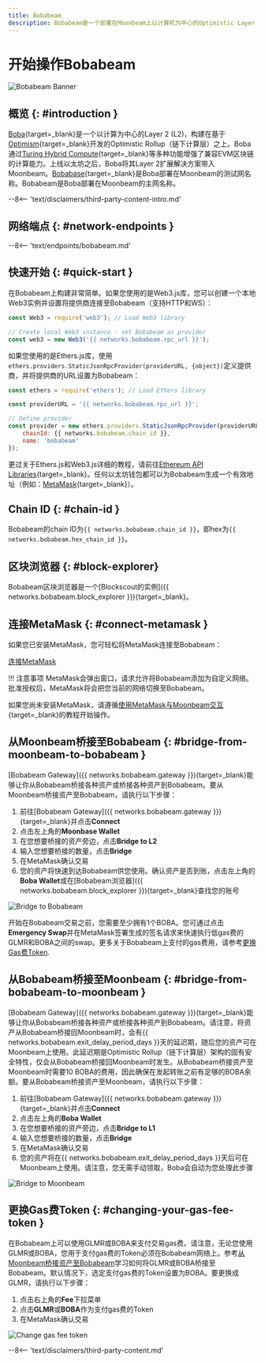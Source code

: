 ```yaml
---
title: Bobabeam
description: Bobabeam是一个部署在Moonbeam上以计算机为中心的Optimistic Layer 2 (L2)。遵循此教程连接Bobabeam。
---
```


# 开始操作Bobabeam

![Bobabeam Banner](/images/builders/get-started/networks/bobabeam/bobabeam-banner.png)

## 概览 {: #introduction }

[Boba](https://boba.network/){target=_blank}是一个以计算为中心的Layer 2 (L2)，构建在基于[Optimism](https://www.optimism.io/){target=_blank}开发的Optimistic Rollup（链下计算层）之上。Boba通过[Turing Hybrid Compute](https://docs.boba.network/turing/turing){target=_blank}等多种功能增强了兼容EVM区块链的计算能力。上线以太坊之后，Boba将其Layer 2扩展解决方案带入Moonbeam。[Bobabase](/builders/get-started/networks/layer2/bobabase){target=_blank}是Boba部署在Moonbeam的测试网名称。Bobabeam是Boba部署在Moonbeam的主网名称。

--8<-- 'text/disclaimers/third-party-content-intro.md'

## 网络端点 {: #network-endpoints }

--8<-- 'text/endpoints/bobabeam.md'

## 快速开始 {: #quick-start }

在Bobabeam上构建非常简单。如果您使用的是Web3.js库，您可以创建一个本地Web3实例并设置将提供商连接至Bobabeam（支持HTTP和WS）：

```js
const Web3 = require('web3'); // Load Web3 library

// Create local Web3 instance - set Bobabeam as provider
const web3 = new Web3('{{ networks.bobabeam.rpc_url }}');
```

如果您使用的是Ethers.js库，使用`ethers.providers.StaticJsonRpcProvider(providerURL, {object})`定义提供商，并将提供商的URL设置为Bobabeam：

```js
const ethers = require('ethers'); // Load Ethers library

const providerURL = '{{ networks.bobabeam.rpc_url }}';

// Define provider
const provider = new ethers.providers.StaticJsonRpcProvider(providerURL, {
    chainId: {{ networks.bobabeam.chain_id }},
    name: 'bobabeam'
});
```

更过关于Ethers.js和Web3.js详细的教程，请前往[Ethereum API Libraries](/builders/build/eth-api/libraries/){target=_blank}。任何以太坊钱包都可以为Bobabeam生成一个有效地址（例如：[MetaMask](https://metamask.io/){target=_blank}）。

## Chain ID {: #chain-id } 

Bobabeam的chain ID为`{{ networks.bobabeam.chain_id }}`，即hex为`{{ networks.bobabeam.hex_chain_id }}`。

## 区块浏览器 {: #block-explorer}

Bobabeam区块浏览器是一个[Blockscout的实例]({{ networks.bobabeam.block_explorer }}){target=_blank}。

## 连接MetaMask {: #connect-metamask }

如果您已安装MetaMask，您可轻松将MetaMask连接至Bobabeam：

<div class="button-wrapper">
    <a href="#" class="md-button connectMetaMask" value="bobabeam">连接MetaMask</a>
</div>

!!! 注意事项
    MetaMask会弹出窗口，请求允许将Bobabeam添加为自定义网络。批准授权后，MetaMask将会把您当前的网络切换至Bobabeam。

如果您尚未安装MetaMask，请遵循[使用MetaMask与Moonbeam交互](/tokens/connect/metamask/){target=_blank}的教程开始操作。

## 从Moonbeam桥接至Bobabeam {: #bridge-from-moonbeam-to-bobabeam }

[Bobabeam Gateway]({{ networks.bobabeam.gateway }}){target=_blank}能够让你从Bobabeam桥接各种资产或桥接各种资产到Bobabeam。要从Moonbeam桥接资产至Bobabeam，请执行以下步骤：

1. 前往[Bobabeam Gateway]({{ networks.bobabeam.gateway }}){target=_blank}并点击**Connect**
2. 点击左上角的**Moonbase Wallet**
3. 在您想要桥接的资产旁边，点击**Bridge to L2**
4. 输入您想要桥接的数量，点击**Bridge**
5. 在MetaMask确认交易
6. 您的资产将快速到达Bobabeam供您使用。确认资产是否到账，点击左上角的**Boba Wallet**或在[Bobabeam浏览器]({{ networks.bobabeam.block_explorer }}){target=_blank}查找您的账号

![Bridge to Bobabeam](/images/builders/get-started/networks/bobabeam/bobabeam-1.png)

开始在Bobabeam交易之前，您需要至少拥有1个BOBA。您可通过点击**Emergency Swap**并在MetaMask签署生成的签名请求来快速执行低gas费的GLMR和BOBA之间的swap。更多关于Bobabeam上支付的gas费用，请参考[更换Gas费Token](#changing-your-gas-fee-token).

## 从Bobabeam桥接至Moonbeam {: #bridge-from-bobabeam-to-moonbeam }

[Bobabeam Gateway]({{ networks.bobabeam.gateway }}){target=_blank}能够让你从Bobabeam桥接各种资产或桥接各种资产到Bobabeam。请注意，将资产从Bobabeam桥接回Moonbeam时，会有{{ networks.bobabeam.exit_delay_period_days }}天的延迟期，随后您的资产可在Moonbeam上使用。此延迟期是Optimistic Rollup（链下计算层）架构的固有安全特性，仅会从Bobabeam桥接回Moonbeam时发生。从Bobabeam桥接资产至Moonbeam时需要10 BOBA的费用，因此确保在发起转账之前有足够的BOBA余额。要从Bobabeam桥接资产至Moonbeam，请执行以下步骤：

1. 前往[Bobabeam Gateway]({{ networks.bobabeam.gateway }}){target=_blank}并点击**Connect**
2. 点击左上角的**Boba Wallet**
3. 在您想要桥接的资产旁边，点击**Bridge to L1**
4. 输入您想要桥接的数量，点击**Bridge**
5. 在MetaMask确认交易
6. 您的资产将在{{ networks.bobabeam.exit_delay_period_days }}天后可在Moonbeam上使用。请注意，您无需手动领取，Boba会自动为您处理此步骤

![Bridge to Moonbeam](/images/builders/get-started/networks/bobabeam/bobabeam-2.png)

## 更换Gas费Token {: #changing-your-gas-fee-token }

在Bobabeam上可以使用GLMR或BOBA来支付交易gas费。请注意，无论您使用GLMR或BOBA，您用于支付gas费的Token必须在Bobabeam网络上。参考[从Moonbeam桥接资产至Bobabeam](#bridge-from-moonbeam-to-bobabeam)学习如何将GLMR或BOBA桥接至Bobabeam。默认情况下，选定支付gas费的Token设置为BOBA。要更换成GLMR，请执行以下步骤：

1. 点击右上角的**Fee**下拉菜单
2. 点击**GLMR**或**BOBA**作为支付gas费的Token
3. 在MetaMask确认交易

![Change gas fee token](/images/builders/get-started/networks/bobabeam/bobabeam-3.png)

--8<-- 'text/disclaimers/third-party-content.md'